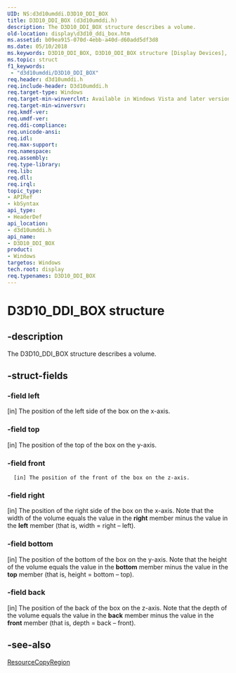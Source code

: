 ```yaml
---
UID: NS:d3d10umddi.D3D10_DDI_BOX
title: D3D10_DDI_BOX (d3d10umddi.h)
description: The D3D10_DDI_BOX structure describes a volume.
old-location: display\d3d10_ddi_box.htm
ms.assetid: b09ea915-070d-4ebb-a40d-d60add5df3d8
ms.date: 05/10/2018
ms.keywords: D3D10_DDI_BOX, D3D10_DDI_BOX structure [Display Devices], UMDisplayDriver_Dx10param_Structs_11ac8e3e-48db-469b-a6e6-d42fd491d56e.xml, d3d10umddi/D3D10_DDI_BOX, display.d3d10_ddi_box
ms.topic: struct
f1_keywords:
 - "d3d10umddi/D3D10_DDI_BOX"
req.header: d3d10umddi.h
req.include-header: D3d10umddi.h
req.target-type: Windows
req.target-min-winverclnt: Available in Windows Vista and later versions of the Windows operating systems.
req.target-min-winversvr: 
req.kmdf-ver: 
req.umdf-ver: 
req.ddi-compliance: 
req.unicode-ansi: 
req.idl: 
req.max-support: 
req.namespace: 
req.assembly: 
req.type-library: 
req.lib: 
req.dll: 
req.irql: 
topic_type:
- APIRef
- kbSyntax
api_type:
- HeaderDef
api_location:
- d3d10umddi.h
api_name:
- D3D10_DDI_BOX
product:
- Windows
targetos: Windows
tech.root: display
req.typenames: D3D10_DDI_BOX
---
```


# D3D10_DDI_BOX structure


## -description


The D3D10_DDI_BOX structure describes a volume.


## -struct-fields




### -field left

[in] The position of the left side of the box on the x-axis.


### -field top

[in] The position of the top of the box on the y-axis.


### -field front


      [in] The position of the front of the box on the z-axis.
     


### -field right

[in] The position of the right side of the box on the x-axis. Note that the width of the volume equals the value in the <b>right</b> member minus the value in the <b>left</b> member (that is, width = right – left). 


### -field bottom

[in] The position of the bottom of the box on the y-axis. Note that the height of the volume equals the value in the <b>bottom</b> member minus the value in the <b>top</b> member (that is, height = bottom – top). 


### -field back

[in] The position of the back of the box on the z-axis. Note that the depth of the volume equals the value in the <b>back</b> member minus the value in the <b>front</b> member (that is, depth = back – front). 


## -see-also




<a href="https://docs.microsoft.com/windows-hardware/drivers/ddi/content/d3d10umddi/nc-d3d10umddi-pfnd3d10ddi_resourcecopyregion">ResourceCopyRegion</a>
 

 

